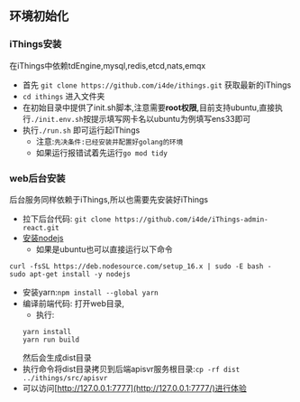 ## 环境初始化
### iThings安装
在iThings中依赖tdEngine,mysql,redis,etcd,nats,emqx
* 首先 `git clone https://github.com/i4de/ithings.git` 获取最新的iThings
* `cd ithings` 进入文件夹
* 在初始目录中提供了init.sh脚本,注意需要**root权限**,目前支持ubuntu,直接执行`./init.env.sh`按提示填写网卡名以ubuntu为例填写ens33即可
* 执行`./run.sh` 即可运行起iThings 
   * 注意:`先决条件:已经安装并配置好golang的环境`
   * 如果运行报错试着先运行`go mod tidy`

### web后台安装
后台服务同样依赖于iThings,所以也需要先安装好iThings
* 拉下后台代码: `git clone https://github.com/i4de/iThings-admin-react.git`
* [安装nodejs](http://nodejs.cn/download/)
  * 如果是ubuntu也可以直接运行以下命令
```shell
curl -fsSL https://deb.nodesource.com/setup_16.x | sudo -E bash -
sudo apt-get install -y nodejs
```
* 安装yarn:`npm install --global yarn`
* 编译前端代码: 打开web目录,
  * 执行:
  ```shell
  yarn install
  yarn run build
  ```
  然后会生成dist目录
* 执行命令将dist目录拷贝到后端apisvr服务根目录:`cp -rf dist ../ithings/src/apisvr`
* 可以访问[http://127.0.0.1:7777](http://127.0.0.1:7777/)进行体验

